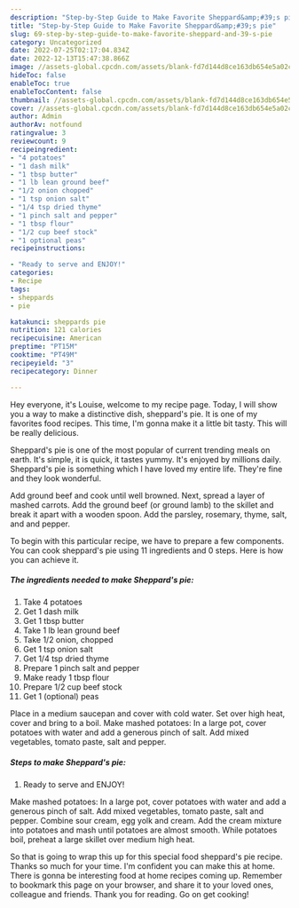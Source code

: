 ```yaml
---
description: "Step-by-Step Guide to Make Favorite Sheppard&amp;#39;s pie"
title: "Step-by-Step Guide to Make Favorite Sheppard&amp;#39;s pie"
slug: 69-step-by-step-guide-to-make-favorite-sheppard-and-39-s-pie
category: Uncategorized
date: 2022-07-25T02:17:04.834Z
date: 2022-12-13T15:47:38.866Z
image: //assets-global.cpcdn.com/assets/blank-fd7d144d8ce163db654e5a02c40b08a2775adb7897d16e4062681dc7e1b2800f.png
hideToc: false
enableToc: true
enableTocContent: false
thumbnail: //assets-global.cpcdn.com/assets/blank-fd7d144d8ce163db654e5a02c40b08a2775adb7897d16e4062681dc7e1b2800f.png
cover: //assets-global.cpcdn.com/assets/blank-fd7d144d8ce163db654e5a02c40b08a2775adb7897d16e4062681dc7e1b2800f.png
author: Admin
authorAv: notfound
ratingvalue: 3
reviewcount: 9
recipeingredient:
- "4 potatoes"
- "1 dash milk"
- "1 tbsp butter"
- "1 lb lean ground beef"
- "1/2 onion chopped"
- "1 tsp onion salt"
- "1/4 tsp dried thyme"
- "1 pinch salt and pepper"
- "1 tbsp flour"
- "1/2 cup beef stock"
- "1 optional peas"
recipeinstructions:

- "Ready to serve and ENJOY!"
categories:
- Recipe
tags:
- sheppards
- pie

katakunci: sheppards pie 
nutrition: 121 calories
recipecuisine: American
preptime: "PT15M"
cooktime: "PT49M"
recipeyield: "3"
recipecategory: Dinner

---
```



Hey everyone, it's Louise, welcome to my recipe page. Today, I will show you a way to make a distinctive dish, sheppard&#39;s pie. It is one of my favorites food recipes. This time, I'm gonna make it a little bit tasty. This will be really delicious.

Sheppard&#39;s pie is one of the most popular of current trending meals on earth. It's simple, it is quick, it tastes yummy. It's enjoyed by millions daily. Sheppard&#39;s pie is something which I have loved my entire life. They're fine and they look wonderful.

Add ground beef and cook until well browned. Next, spread a layer of mashed carrots. Add the ground beef (or ground lamb) to the skillet and break it apart with a wooden spoon. Add the parsley, rosemary, thyme, salt, and and pepper.


To begin with this particular recipe, we have to prepare a few components. You can cook sheppard&#39;s pie using 11 ingredients and 0 steps. Here is how you can achieve it.

<!--inarticleads1-->

##### The ingredients needed to make Sheppard&#39;s pie:

1. Take 4 potatoes
1. Get 1 dash milk
1. Get 1 tbsp butter
1. Take 1 lb lean ground beef
1. Take 1/2 onion, chopped
1. Get 1 tsp onion salt
1. Get 1/4 tsp dried thyme
1. Prepare 1 pinch salt and pepper
1. Make ready 1 tbsp flour
1. Prepare 1/2 cup beef stock
1. Get 1 (optional) peas


Place in a medium saucepan and cover with cold water. Set over high heat, cover and bring to a boil. Make mashed potatoes: In a large pot, cover potatoes with water and add a generous pinch of salt. Add mixed vegetables, tomato paste, salt and pepper. 

<!--inarticleads2-->

##### Steps to make Sheppard&#39;s pie:


1. Ready to serve and ENJOY!

Make mashed potatoes: In a large pot, cover potatoes with water and add a generous pinch of salt. Add mixed vegetables, tomato paste, salt and pepper. Combine sour cream, egg yolk and cream. Add the cream mixture into potatoes and mash until potatoes are almost smooth. While potatoes boil, preheat a large skillet over medium high heat. 

So that is going to wrap this up for this special food sheppard&#39;s pie recipe. Thanks so much for your time. I'm confident you can make this at home. There is gonna be interesting food at home recipes coming up. Remember to bookmark this page on your browser, and share it to your loved ones, colleague and friends. Thank you for reading. Go on get cooking!
